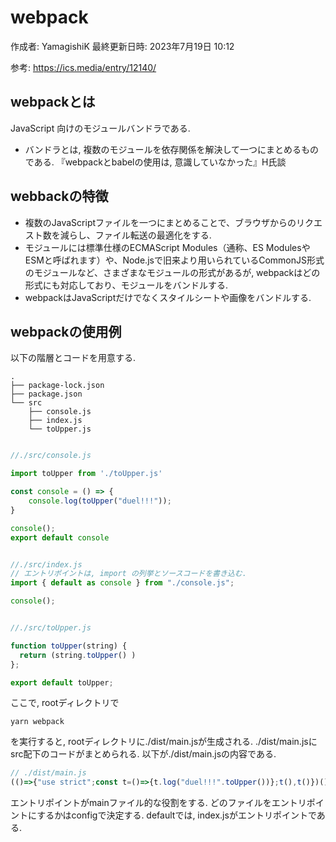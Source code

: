 # webpack

作成者: YamagishiK
最終更新日時: 2023年7月19日 10:12

参考: https://ics.media/entry/12140/

## webpackとは
JavaScript 向けのモジュールバンドラである.
  - バンドラとは, 複数のモジュールを依存関係を解決して一つにまとめるものである.
『webpackとbabelの使用は, 意識していなかった』H氏談

## webbackの特徴
- 複数のJavaScriptファイルを一つにまとめることで、ブラウザからのリクエスト数を減らし、ファイル転送の最適化をする.
- モジュールには標準仕様のECMAScript Modules（通称、ES ModulesやESMと呼ばれます）や、Node.jsで旧来より用いられているCommonJS形式のモジュールなど、さまざまなモジュールの形式があるが, webpackはどの形式にも対応しており、モジュールをバンドルする.
- webpackはJavaScriptだけでなくスタイルシートや画像をバンドルする.

## webpackの使用例

以下の階層とコードを用意する.

```
.
├── package-lock.json
├── package.json
└── src
    ├── console.js
    ├── index.js
    └── toUpper.js

```
```javascript

//./src/console.js 

import toUpper from './toUpper.js'

const console = () => {
    console.log(toUpper("duel!!!"));
}

console();
export default console

```
```javascript

//./src/index.js 
// エントリポイントは, import の列挙とソースコードを書き込む.
import { default as console } from "./console.js";

console();

```
```javascript

//./src/toUpper.js 

function toUpper(string) {
  return (string.toUpper() )
};

export default toUpper;

```

ここで, rootディレクトリで
```
yarn webpack
```
を実行すると, rootディレクトリに./dist/main.jsが生成される.
./dist/main.jsにsrc配下のコードがまとめられる.
以下が./dist/main.jsの内容である.
```javascript
// ./dist/main.js
(()=>{"use strict";const t=()=>{t.log("duel!!!".toUpper())};t(),t()})();
```

エントリポイントがmainファイル的な役割をする.
どのファイルをエントリポイントにするかはconfigで決定する.
defaultでは, index.jsがエントリポイントである.
